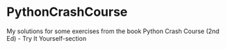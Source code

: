 # PythonCrashCourse
My solutions for some exercises from the book Python Crash Course (2nd Ed) - Try It Yourself-section
